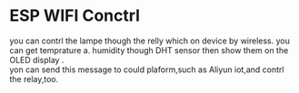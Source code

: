 # ESP WIFI Conctrl
you can contrl the lampe though the relly which on device by wireless.
you can get temprature a. humidity though DHT sensor then show them on the OLED display .  
yon can send this message to could plaform,such as Aliyun iot,and contrl the relay,too.
